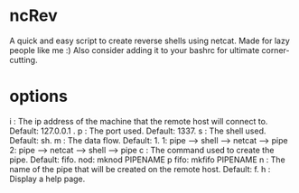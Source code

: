 # ncRev
A quick and easy script to create reverse shells using netcat. Made for lazy people like me :) Also consider adding it to your bashrc for ultimate corner-cutting.

# options
i : The ip address of the machine that the remote host will connect to. Default: 127.0.0.1 .
p : The port used. Default: 1337.
s : The shell used. Default: sh.
m : The data flow. Default: 1.
		1: pipe --> shell --> netcat --> pipe
		2: pipe --> netcat --> shell --> pipe
c : The command used to create the pipe. Default: fifo.
		nod: mknod PIPENAME p
		fifo: mkfifo PIPENAME
n : The name of the pipe that will be created on the remote host. Default: f.
h : Display a help page.

